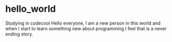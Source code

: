 # hello_world
Studying in codecool
Hello everyone, I am a new person in this world and when I start to learn something new about programming I feel that is a never ending story.
